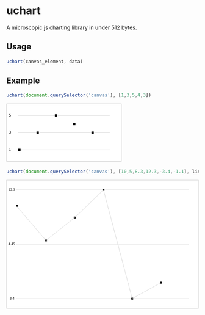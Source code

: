 uchart
======

A microscopic js charting library in under 512 bytes.

Usage
-----

```js
uchart(canvas_element, data)
```

Example
-------

```js
uchart(document.querySelector('canvas'), [1,3,5,4,3])
```

![Example 1](media/a.png)

```js
uchart(document.querySelector('canvas'), [10,5,8.3,12.3,-3.4,-1.1], line=true)
```

![Example 2](media/b.png)
